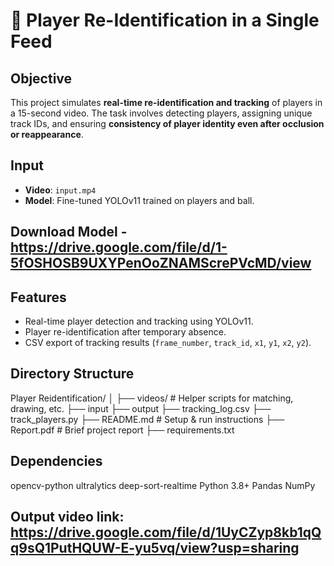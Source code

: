 # 🎯 Player Re-Identification in a Single Feed

## Objective

This project simulates **real-time re-identification and tracking** of players in a 15-second video. The task involves detecting players, assigning unique track IDs, and ensuring **consistency of player identity even after occlusion or reappearance**.


## Input

- **Video**: `input.mp4`
- **Model**: Fine-tuned YOLOv11 trained on players and ball.

## Download Model - https://drive.google.com/file/d/1-5fOSHOSB9UXYPenOoZNAMScrePVcMD/view


## Features

- Real-time player detection and tracking using YOLOv11.
- Player re-identification after temporary absence.
- CSV export of tracking results (`frame_number`, `track_id`, `x1`, `y1`, `x2`, `y2`).

## Directory Structure

Player Reidentification/
│
├── videos/ # Helper scripts for matching, drawing, etc.
   ├── input
   ├── output
   ├── tracking_log.csv
├── track_players.py
├── README.md # Setup & run instructions
├── Report.pdf # Brief project report
├── requirements.txt

## Dependencies

opencv-python
ultralytics
deep-sort-realtime
Python 3.8+
Pandas
NumPy

## Output video link: https://drive.google.com/file/d/1UyCZyp8kb1qQq9sQ1PutHQUW-E-yu5vq/view?usp=sharing

